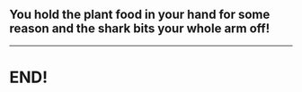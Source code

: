 ## You hold the plant food in your hand for some reason and the shark bits your whole arm off!
---
# END!